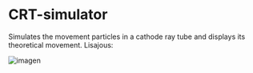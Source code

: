 # CRT-simulator
Simulates the movement particles in a cathode ray tube and displays its theoretical movement.
Lisajous:

![imagen](https://user-images.githubusercontent.com/64183934/136323288-cd387f82-202b-4da9-a7cc-35b6f3069230.png)
